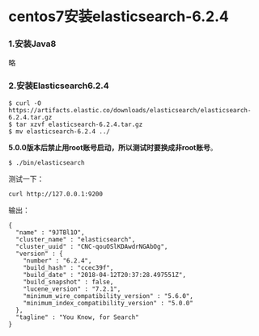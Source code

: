 centos7安装elasticsearch-6.2.4
================================================================================
### 1.安装Java8
略

### 2.安装Elasticsearch6.2.4
```shell
$ curl -O https://artifacts.elastic.co/downloads/elasticsearch/elasticsearch-6.2.4.tar.gz
$ tar xzvf elasticsearch-6.2.4.tar.gz
$ mv elasticsearch-6.2.4 ../
```
**5.0.0版本后禁止用root账号启动，所以测试时要换成非root账号**。
```shell
$ ./bin/elasticsearch
```
测试一下：
```shell
curl http://127.0.0.1:9200
```
输出：
```
{
  "name" : "9JTBl1O",
  "cluster_name" : "elasticsearch",
  "cluster_uuid" : "CNC-qouOSlKDAwdrNGAbOg",
  "version" : {
    "number" : "6.2.4",
    "build_hash" : "ccec39f",
    "build_date" : "2018-04-12T20:37:28.497551Z",
    "build_snapshot" : false,
    "lucene_version" : "7.2.1",
    "minimum_wire_compatibility_version" : "5.6.0",
    "minimum_index_compatibility_version" : "5.0.0"
  },
  "tagline" : "You Know, for Search"
}
```
